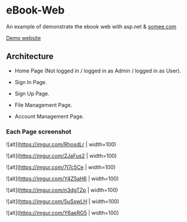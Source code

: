 # eBook-Web

An example of demonstrate the ebook web with asp.net & [somee.com](https://somee.com/default.aspx)

[Demo website](http://ebookdemo.somee.com/Default.aspx)

## Architecture 

- Home Page (Not logged in / logged in as Admin / logged in as User). 

- Sign In Page. 

- Sign Up Page. 

- File Management Page. 

- Account Management Page. 

### Each Page screenshot

![alt](https://imgur.com/RhosdLr | width=100)  

![alt](https://imgur.com/2JaFus2 | width=100) 

![alt](https://imgur.com/7l7c5Ce | width=100)

![alt](https://imgur.com/Y4Z5aH6 | width=100)  

![alt](https://imgur.com/n3dgTZp | width=100)  

![alt](https://imgur.com/5uSswLH | width=100)

![alt](https://imgur.com/Y6aeRG5 | width=100)